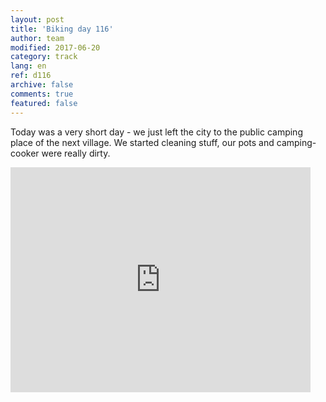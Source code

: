 ```yaml
---   
layout: post 
title: 'Biking day 116'  
author: team 
modified: 2017-06-20
category: track 
lang: en 
ref: d116
archive: false 
comments: true 
featured: false 
--- 
```


 Today was a very short day - we just left the city to the public camping place of the next village. We started cleaning stuff, our pots and camping-cooker were really dirty.

<iframe width='480' height='360' src='http://track-kit.net/maps_s3/?v=embed&track=240215.gpx' frameborder='0' allowfullscreen></iframe>
